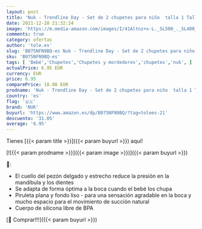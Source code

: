 ```yaml
---
layout: post
title: 'Nuk - Trendline Day - Set de 2 chupetes para niño  talla 1 Talla:6-18 meses  modelo surtido'
date: 2021-12-28 21:32:24
image: 'https://m.media-amazon.com/images/I/41Altnz+x-L._SL500_._SL400_.jpg'
comments: true
category: ofertas
author: 'tole.es'
slug: 'B075NFN9BQ-es Nuk - Trendline Day - Set de 2 chupetes para niño talla 1...'
sku: 'B075NFN9BQ-es'
tags: [ 'Bebé','Chupetes','Chupetes y mordedores','chupetes','nuk', ]
actualPrice: 6.95 EUR
currency: EUR
price: 6.95
comparePrice: 10.08 EUR
prodname: 'Nuk - Trendline Day - Set de 2 chupetes para niño  talla 1 Talla:6-18 meses  modelo surtido'
country: 'es'
flag: '🇪🇸'
brand: 'NUK'
buyurl: 'https://www.amazon.es/dp/B075NFN9BQ/?tag=tolees-21'
descuento: '31.05'
average: '6.95'
---
```


Tienes [{{< param title >}}]({{< param buyurl >}}) aqui!

[![{{< param prodname >}}]({{< param image >}})]({{< param buyurl >}})

🔎:

- El cuello del pezón delgado y estrecho reduce la presión en la mandíbula y los dientes
- Se adapta de forma óptima a la boca cuando el bebé los chupa
- Piruleta plana y fondo liso - para una sensación agradable en la boca y mucho espacio para el movimiento de succión natural
- Cuerpo de silicona libre de BPA

[🛒 Comprar!!!]({{< param buyurl >}})
